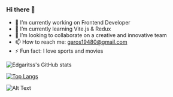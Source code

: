### Hi there 👋

- 🔭 I’m currently working on Frontend Developer
- 🌱 I’m currently learning Vite.js & Redux
- 👯 I’m looking to collaborate on a creative and innovative team
- 📫 How to reach me: garos19480@gmail.com
- ⚡ Fun fact: I love sports and movies


![Edgaritss's GitHub stats](https://github-readme-stats.vercel.app/api?username=edgaritss&show_icons=true&theme=radical)


[![Top Langs](https://github-readme-stats.vercel.app/api/top-langs/?username=edgaritss&layout=compact&theme=radical)](https://github.com/edgaritss/github-readme-stats)

![Alt Text](https://media.giphy.com/media/ZVik7pBtu9dNS/giphy.gif)

